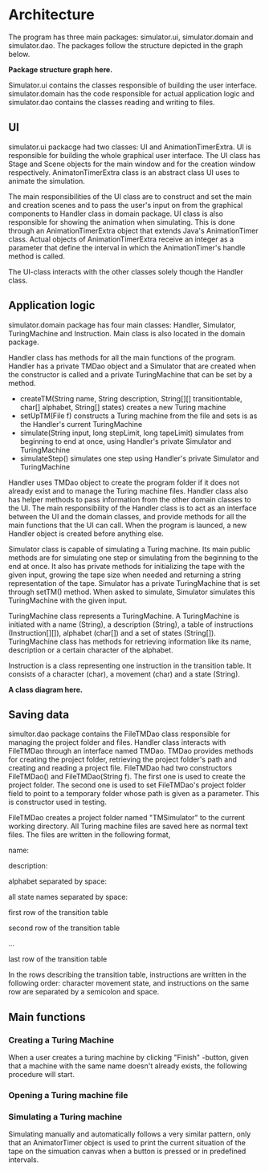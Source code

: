 # Architecture
The program has three main packages: simulator.ui, simulator.domain and simulator.dao. The packages follow the structure depicted in the graph below.

**Package structure graph here.**

Simulator.ui contains the classes responsible of building the user interface. simulator.domain has the code responsible for actual application logic and simulator.dao contains the classes reading and writing to files.
## UI
simulator.ui packacge had two classes: UI and AnimationTimerExtra. UI is responsible for building the whole graphical user interface. The UI class has Stage and Scene objects for the main window and for the creation window respectively. AnimatonTimerExtra class is an abstract class UI uses to animate the simulation.

The main responsibilities of the UI class are to construct and set the main and creation scenes and to pass the user's input on from the graphical components to Handler class in domain package. UI class is also responsible for showing the animation when simulating. This is done through an AnimationTimerExtra object that extends Java's AnimationTimer class. Actual objects of AnimationTimerExtra receive an integer as a parameter that define the interval in which the AnimationTimer's handle method is called.

The UI-class interacts with the other classes solely though the Handler class.
## Application logic
simulator.domain package has four main classes: Handler, Simulator, TuringMachine and Instruction. Main class is also located in the domain package.

Handler class has methods for all the main functions of the program. Handler has a private TMDao object and a Simulator that are created when the constructor is called and a private TuringMachine that can be set by a method.
* createTM(String name, String description, String[][] transitiontable, char[] alphabet, String[] states) creates a new Turing machine
* setUpTM(File f) constructs a Turing machine from the file and sets is as the Handler's current TuringMachine
* simulate(String input, long stepLimit, long tapeLimit) simulates from beginning to end at once, using Handler's private Simulator and TuringMachine
* simulateStep() simulates one step using Handler's private Simulator and TuringMachine

Handler uses TMDao object to create the program folder if it does not already exist and to manage the Turing machine files. Handler class also has helper methods to pass information from the other domain classes to the UI. The main responsibility of the Handler class is to act as an interface between the UI and the domain classes, and provide methods for all the main functions that the UI can call. When the program is launced, a new Handler object is created before anything else. 

Simulator class is capable of simulating a Turing machine. Its main public methods are for simulating one step or simulating from the beginning to the end at once. It also has private methods for initializing the tape with the given input, growing the tape size when needed and returning a string representation of the tape. Simulator has a private TuringMachine that is set through setTM() method. When asked to simulate, Simulator simulates this TuringMachine with the given input.

TuringMachine class represents a TuringMachine. A TuringMachine is initiated with a name (String), a description (String), a table of instructions (Instruction[][]), alphabet (char[]) and a set of states (String[]). TuringMachine class has methods for retrieving information like its name, description or a certain character of the alphabet.

Instruction is a class representing one instruction in the transition table. It consists of a character (char), a movement (char) and a state (String).

**A class diagram here.**

## Saving data
simultor.dao package contains the FileTMDao class responsible for managing the project folder and files. Handler class interacts with FileTMDao through an interface named TMDao. TMDao provides methods for creating the project folder, retrieving the project folder's path and creating and reading a project file. FileTMDao had two constructors FileTMDao() and FileTMDao(String f). The first one is used to create the project folder. The second one is used to set FileTMDao's project folder field to point to a temporary folder whose path is given as a parameter. This is constructor used in testing.

FileTMDao creates a project folder named "TMSimulator" to the current working directory. All Turing machine files are saved here as normal text files. The files are written in the following format,

name:

description:

alphabet separated by space:

all state names separated by space:

first row of the transition table

second row of the transition table

...

last row of the transition table

In the rows describing the transition table, instructions are written in the following order: character movement state, and instructions on the same row are separated by a semicolon and space.
## Main functions
### Creating a Turing Machine
When a user creates a turing machine by clicking "Finish" -button, given that a machine with the same name doesn't already exists, the following procedure will start.

### Opening a Turing machine file

### Simulating a Turing machine

Simulating manually and automatically follows a very similar pattern, only that an AnimatorTimer object is used to print the current situation of the tape on the simuation canvas when a button is pressed or in predefined intervals.

